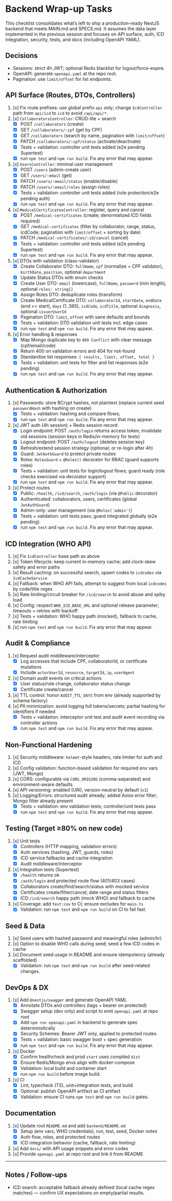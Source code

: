 # Backend Wrap-up Tasks

This checklist consolidates what’s left to ship a production-ready NestJS backend that meets MAIN.md and SPECS.md. It assumes the data layer implemented in the previous session and focuses on API surface, auth, ICD integration, security, tests, and docs (including OpenAPI YAML).

## Decisions
- Sessions: strict 4h JWT; optional Redis blacklist for logout/force-expire.
- OpenAPI: generate `openapi.yaml` at the repo root.
- Pagination: use `limit/offset` for list endpoints.

## API Surface (Routes, DTOs, Controllers)
1. [x] Fix route prefixes: use global prefix `api` only; change `IcdController` path from `api/icd` to `icd` to avoid `/api/api/*`.
2. [x] `CollaboratorsController`: CRUD-lite + search
      - [x] POST `/collaborators` (create)
      - [x] GET `/collaborators/:cpf` (get by CPF)
      - [x] GET `/collaborators` (search by name, pagination with `limit/offset`)
      - [x] PATCH `/collaborators/:cpf/status` (activate/deactivate)
      - [x] Tests + validation: controller unit tests added (e2e pending Supertest)
      - [x] run `npm test` and `npm run build`. Fix any error that may appear.
3. [x] `UsersController`: minimal user management
      - [x] POST `/users` (admin-create user)
      - [x] GET `/users/:email` (get)
      - [x] PATCH `/users/:email/status` (enable/disable)
      - [x] PATCH `/users/:email/roles` (assign roles)
      - [x] Tests + validation: controller unit tests added (role protection/e2e pending auth)
      - [x] run `npm test` and `npm run build`. Fix any error that may appear.
4. [x] `MedicalCertificatesController`: register, query and cancel
    - [x] POST `/medical-certificates` (create; denormalized ICD fields required)
    - [x] GET `/medical-certificates` (filter by collaborator, range, status, icdCode; pagination with `limit/offset` + sorting by date)
    - [x] PATCH `/medical-certificates/:id/cancel` (cancel)
    - [x] Tests + validation: controller unit tests added (e2e pending Supertest)
    - [x] run `npm test` and `npm run build`. Fix any error that may appear.
5. [x] DTOs with validation (class-validator)
    - [x] Create Collaborator DTO: `fullName`, `cpf` (normalize + CPF validator), `birthDate`, `position`, optional `department`
    - [x] Update Status DTOs with enum checks
    - [x] Create User DTO: `email` (lowercase), `fullName`, `password` (min length), optional `roles: string[]`
    - [x] Assign Roles DTO: deduplicate roles (transform)
    - [x] Create MedicalCertificate DTO: `collaboratorId`, `startDate`, `endDate` (end >= start), `days` (1..365), `icdCode`, `icdTitle`, optional `diagnosis`, optional `issuerUserId`
    - [x] Pagination DTO: `limit`, `offset` with sane defaults and bounds
    - [x] Tests + validation: DTO validation unit tests incl. edge cases
    - [x] run `npm test` and `npm run build`. Fix any error that may appear.
6. [x] Error handling & responses
    - [x] Map Mongo duplicate key to `409 Conflict` with clear message (cpf/email/code)
    - [x] Return 400 on validation errors and 404 for not-found
    - [x] Standardize list responses: `{ results, limit, offset, total }`
    - [x] Tests + validation: unit tests for filter and list responses (e2e pending)
    - [x] run `npm test` and `npm run build`. Fix any error that may appear.

## Authentication & Authorization
1. [x] Passwords: store BCrypt hashes, not plaintext (replace current seed `passwordHash` with hashing on create)
    - [x] Tests + validation: hashing and compare flows;
    - [x] run `npm test` and `npm run build`. Fix any error that may appear.
2. [x] JWT auth (4h session) + Redis session record
    - [x] Login endpoint: POST `/auth/login` returns access token; invalidate old sessions (session keys in Redis/in-memory for tests)
    - [x] Logout endpoint: POST `/auth/logout` (deletes session key)
    - [x] Refresh/extend session strategy (optional; or re-login after 4h)
    - [x] Guard: `JwtAuthGuard` to protect private routes
    - [x] Roles: `RolesGuard` + `@Roles()` decorator for RBAC (guard supports roles)
    - [x] Tests + validation: unit tests for login/logout flows; guard ready (role checks exercised via decorator support)
    - [x] run `npm test` and `npm run build`. Fix any error that may appear.
3. [x] Protect routes
    - [x] Public: `/health`, `/icd/search`, `/auth/login` (via `@Public` decorator)
    - [x] Authenticated: collaborators, users, certificates (global `JwtAuthGuard`)
    - [x] Admin-only: user management (via `@Roles('admin')`)
    - [x] Tests + validation: unit tests pass; guard integrated globally (e2e pending)
    - [x] run `npm test` and `npm run build`. Fix any error that may appear.

## ICD Integration (WHO API)
1. [x] Fix `IcdController` base path as above
2. [x] Token lifecycle: keep current in-memory cache; add clock-skew safety and error paths
3. [x] Result caching: on successful search, upsert codes to `icdcodes` via `IcdCacheService`
4. [x] Fallback: when WHO API fails, attempt to suggest from local `icdcodes` by code/title regex
5. [x] Rate limiting/circuit breaker for `/icd/search` to avoid abuse and spiky load
6. [x] Config: respect `WHO_ICD_BASE_URL` and optional release parameter; timeouts + retries with backoff
7. [x] Tests + validation: WHO happy path (mocked), fallback to cache, rate limiting
8. [x] run `npm test` and `npm run build`. Fix any error that may appear.

## Audit & Compliance
1. [x] Request audit middleware/interceptor
    - [x] Log accesses that include CPF, collaboratorId, or certificate mutations
    - [x] Include `actorUserId`, `resource`, `targetId`, `ip`, `userAgent`
2. [x] Domain audit events on critical actions
    - [x] User status/role change, collaborator status change
    - [x] Certificate create/cancel
3. [x] TTL control: honor `AUDIT_TTL_DAYS` from env (already supported by schema factory)
4. [x] PII minimization: avoid logging full tokens/secrets; partial hashing for identifiers if needed
    - [x] Tests + validation: interceptor unit test and audit event recording via controller actions
    - [x] run `npm test` and `npm run build`. Fix any error that may appear.

## Non-Functional Hardening
1. [x] Security middleware: `helmet`-style headers, rate limiter for auth and ICD
2. [x] Config validation: function-based validation for required env vars (JWT, Mongo)
3. [x] CORS: configurable via `CORS_ORIGINS` (comma-separated) and environment-aware defaults
4. [x] API versioning: enabled (URI), version-neutral by default (`v1`)
5. [x] Logging/Errors: structured audit already; added Axios error filter; Mongo filter already present
    - [x] Tests + validation: env validation tests; controller/unit tests pass
    - [x] run `npm test` and `npm run build`. Fix any error that may appear.

## Testing (Target ≥80% on new code)
1. [x] Unit tests
    - [x] Controllers (HTTP mapping, validation errors)
    - [x] Auth services (hashing, JWT, guards, roles)
    - [x] ICD service fallbacks and cache integration
    - [x] Audit middleware/interceptor
2. [x] Integration tests (Supertest)
    - [x] `/health` returns ok
    - [x] `/auth/login` and protected route flow (401/403 cases)
    - [x] Collaborators create/find/search/status with mocked service
    - [x] Certificates create/filter/cancel; date range and status filters
    - [x] ICD `/icd/search` happy path (mock WHO) and fallback to cache
3. [x] Coverage: add `test:cov` to CI; ensure excludes for `main.ts`
    - [x] Validation: run `npm test` and `npm run build` on CI to fail fast.

## Seed & Data
1. [x] Seed users with hashed password and meaningful roles (admin/hr)
2. [x] Option to disable WHO calls during seed; seed a few ICD codes in cache
3. [x] Document seed usage in README and ensure idempotency (already scaffolded)
    - [x] Validation: run `npm test` and `npm run build` after seed-related changes.

## DevOps & DX
1. [x] Add `@nestjs/swagger` and generate OpenAPI YAML
    - [x] Annotate DTOs and controllers (tags + bearer on protected)
    - [x] Swagger setup (dev only) and script to emit `openapi.yaml` at repo root
    - [x] Add `npm run openapi:yaml` in backend to generate spec deterministically
    - [x] Security Schemes: Bearer JWT only, applied to protected routes
    - [x] Tests + validation: basic swagger boot + spec generation
    - [x] run `npm test` and `npm run build`. Fix any error that may appear.
2. [x] Docker
    - [x] Confirm healthcheck and prod `start` uses compiled `dist`
    - [x] Ensure Redis/Mongo envs align with docker-compose
    - [x] Validation: local build and container start
    - [x] run `npm run build` before image build.
3. [x] CI
    - [x] Lint, typecheck (TS), unit+integration tests, and build
    - [x] Optional: publish OpenAPI artifact as CI artifact
    - [x] Validation: ensure CI runs `npm test` and `npm run build` gates.

## Documentation
1. [x] Update root `README.md` and add `backend/README.md`
    - [x] Setup (env vars, WHO credentials), run, test, seed, Docker notes
    - [x] Auth flow, roles, and protected routes
    - [x] ICD integration behavior (cache, fallback, rate limiting)
2. [x] Add `docs/` with API usage snippets and error codes
3. [x] Provide `openapi.yaml` at repo root and link it from README

---

## Notes / Follow-ups
- ICD search: acceptable fallback already defined (local cache regex matches) — confirm UX expectations on empty/partial results.
